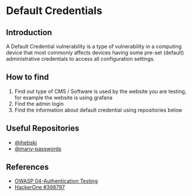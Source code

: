 # Default Credentials

## Introduction
A Default Credential vulnerability is a type of vulnerability in a computing device that most commonly affects devices having some pre-set (default) administrative credentials to access all configuration settings.

## How to find
1. Find out type of CMS / Software is used by the website you are testing, for example the website is using grafana
2. Find the admin login
3. Find the information about default credential using repositories below

## Useful Repositories
- [@ihebski](https://github.com/ihebski/DefaultCreds-cheat-sheet)
- [@many-passwords](https://github.com/many-passwords/many-passwords)

## References
- [OWASP 04-Authentication Testing](https://owasp.org/www-project-web-security-testing-guide/latest/4-Web_Application_Security_Testing/04-Authentication_Testing/02-Testing_for_Default_Credentials)
- [HackerOne #398797](https://hackerone.com/reports/398797)